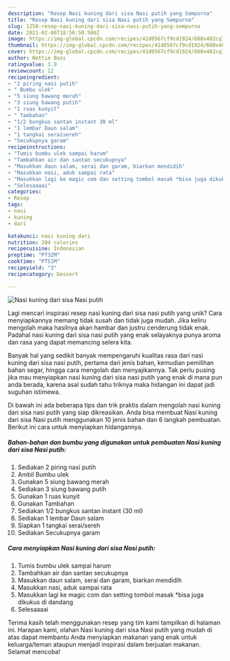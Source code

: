 ```yaml
---
description: "Resep Nasi kuning dari sisa Nasi putih yang Sempurna"
title: "Resep Nasi kuning dari sisa Nasi putih yang Sempurna"
slug: 1258-resep-nasi-kuning-dari-sisa-nasi-putih-yang-sempurna
date: 2021-02-06T18:56:50.506Z
image: https://img-global.cpcdn.com/recipes/41d0567cf9cd1924/680x482cq70/nasi-kuning-dari-sisa-nasi-putih-foto-resep-utama.jpg
thumbnail: https://img-global.cpcdn.com/recipes/41d0567cf9cd1924/680x482cq70/nasi-kuning-dari-sisa-nasi-putih-foto-resep-utama.jpg
cover: https://img-global.cpcdn.com/recipes/41d0567cf9cd1924/680x482cq70/nasi-kuning-dari-sisa-nasi-putih-foto-resep-utama.jpg
author: Nettie Bass
ratingvalue: 3.9
reviewcount: 12
recipeingredient:
- "2 piring nasi putih"
- " Bumbu ulek"
- "5 siung bawang merah"
- "3 siung bawang putih"
- "1 ruas kunyit"
- " Tambahan"
- "1/2 bungkus santan instant 30 ml"
- "1 lembar Daun salam"
- "1 tangkai seraisereh"
- "Secukupnya garam"
recipeinstructions:
- "Tumis bumbu ulek sampai harum"
- "Tambahkan air dan santan secukupnya"
- "Masukkan daun salam, serai dan garam, biarkan mendidih"
- "Masukkan nasi, aduk sampai rata"
- "Masukkan lagi ke magic com dan setting tombol masak *bisa juga dikukus di dandang"
- "Selesaaaai"
categories:
- Resep
tags:
- nasi
- kuning
- dari

katakunci: nasi kuning dari 
nutrition: 204 calories
recipecuisine: Indonesian
preptime: "PT32M"
cooktime: "PT51M"
recipeyield: "3"
recipecategory: Dessert

---
```



![Nasi kuning dari sisa Nasi putih](https://img-global.cpcdn.com/recipes/41d0567cf9cd1924/680x482cq70/nasi-kuning-dari-sisa-nasi-putih-foto-resep-utama.jpg)

Lagi mencari inspirasi resep nasi kuning dari sisa nasi putih yang unik? Cara menyiapkannya memang tidak susah dan tidak juga mudah. Jika keliru mengolah maka hasilnya akan hambar dan justru cenderung tidak enak. Padahal nasi kuning dari sisa nasi putih yang enak selayaknya punya aroma dan rasa yang dapat memancing selera kita.

Banyak hal yang sedikit banyak mempengaruhi kualitas rasa dari nasi kuning dari sisa nasi putih, pertama dari jenis bahan, kemudian pemilihan bahan segar, hingga cara mengolah dan menyajikannya. Tak perlu pusing jika mau menyiapkan nasi kuning dari sisa nasi putih yang enak di mana pun anda berada, karena asal sudah tahu triknya maka hidangan ini dapat jadi suguhan istimewa.




Di bawah ini ada beberapa tips dan trik praktis dalam mengolah nasi kuning dari sisa nasi putih yang siap dikreasikan. Anda bisa membuat Nasi kuning dari sisa Nasi putih menggunakan 10 jenis bahan dan 6 langkah pembuatan. Berikut ini cara untuk menyiapkan hidangannya.

<!--inarticleads1-->

##### Bahan-bahan dan bumbu yang digunakan untuk pembuatan Nasi kuning dari sisa Nasi putih:

1. Sediakan 2 piring nasi putih
1. Ambil  Bumbu ulek
1. Gunakan 5 siung bawang merah
1. Sediakan 3 siung bawang putih
1. Gunakan 1 ruas kunyit
1. Gunakan  Tambahan
1. Sediakan 1/2 bungkus santan instant (30 ml)
1. Sediakan 1 lembar Daun salam
1. Siapkan 1 tangkai serai/sereh
1. Sediakan Secukupnya garam




<!--inarticleads2-->

##### Cara menyiapkan Nasi kuning dari sisa Nasi putih:

1. Tumis bumbu ulek sampai harum
1. Tambahkan air dan santan secukupnya
1. Masukkan daun salam, serai dan garam, biarkan mendidih
1. Masukkan nasi, aduk sampai rata
1. Masukkan lagi ke magic com dan setting tombol masak *bisa juga dikukus di dandang
1. Selesaaaai




Terima kasih telah menggunakan resep yang tim kami tampilkan di halaman ini. Harapan kami, olahan Nasi kuning dari sisa Nasi putih yang mudah di atas dapat membantu Anda menyiapkan makanan yang enak untuk keluarga/teman ataupun menjadi inspirasi dalam berjualan makanan. Selamat mencoba!
